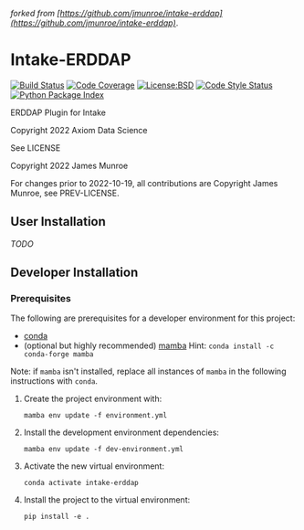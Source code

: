 _forked from [https://github.com/jmunroe/intake-erddap](https://github.com/jmunroe/intake-erddap)_.

Intake-ERDDAP
=============

[![Build Status](https://img.shields.io/github/actions/workflow/status/axiom-data-science/intake-erddap/test.yaml?branch=main&logo=github&style=for-the-badge)](https://github.com/axiom-data-science/intake-erddap/actions/workflows/test.yaml)
[![Code Coverage](https://img.shields.io/codecov/c/github/axiom-data-science/intake-erddap.svg?style=for-the-badge)](https://codecov.io/gh/axiom-data-science/intake-erddap)
[![License:BSD](https://img.shields.io/badge/License-BSD--2%20Clause-blue.svg?style=for-the-badge)](https://opensource.org/licenses/BSD-2-Clause)
[![Code Style Status](https://img.shields.io/github/actions/workflow/status/axiom-data-science/intake-erddap/linting.yaml?branch=main&label=Code%20Style&style=for-the-badge)](https://github.com/axiom-data-science/intake-erddap/actions/workflows/linting.yaml)
[![Python Package Index](https://img.shields.io/pypi/v/intake-erddap.svg?style=for-the-badge)](https://pypi.org/project/intake-erddap)



ERDDAP Plugin for Intake

Copyright 2022 Axiom Data Science

See LICENSE

Copyright 2022 James Munroe

For changes prior to 2022-10-19, all contributions are Copyright James Munroe, see PREV-LICENSE.


## User Installation

_TODO_

## Developer Installation

### Prerequisites

The following are prerequisites for a developer environment for this project:

- [conda](https://docs.conda.io/en/latest/miniconda.html)
- (optional but highly recommended) [mamba](https://mamba.readthedocs.io/en/latest/) Hint: `conda install -c conda-forge mamba`

Note: if `mamba` isn't installed, replace all instances of `mamba` in the following instructions with `conda`.

1. Create the project environment with:
   ```
   mamba env update -f environment.yml
   ```

2. Install the development environment dependencies:
   ```
   mamba env update -f dev-environment.yml
   ```

3. Activate the new virtual environment:
   ```
   conda activate intake-erddap
   ```

4. Install the project to the virtual environment:
   ```
   pip install -e .
   ```
